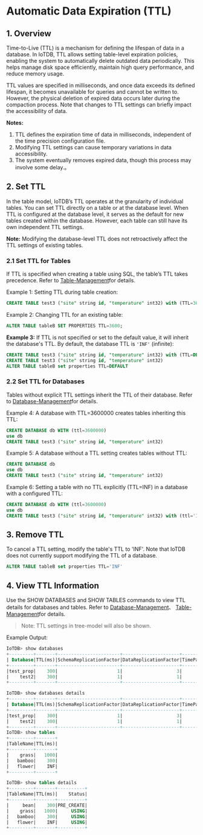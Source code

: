 <!--

    Licensed to the Apache Software Foundation (ASF) under one
    or more contributor license agreements.  See the NOTICE file
    distributed with this work for additional information
    regarding copyright ownership.  The ASF licenses this file
    to you under the Apache License, Version 2.0 (the
    "License"); you may not use this file except in compliance
    with the License.  You may obtain a copy of the License at
    
        http://www.apache.org/licenses/LICENSE-2.0
    
    Unless required by applicable law or agreed to in writing,
    software distributed under the License is distributed on an
    "AS IS" BASIS, WITHOUT WARRANTIES OR CONDITIONS OF ANY
    KIND, either express or implied.  See the License for the
    specific language governing permissions and limitations
    under the License.

-->

# Automatic Data Expiration (TTL)

## 1. Overview

Time-to-Live (TTL) is a mechanism for defining the lifespan of data in a database. In IoTDB, TTL allows setting table-level expiration policies, enabling the system to automatically delete outdated data periodically. This helps manage disk space efficiently, maintain high query performance, and reduce memory usage.

TTL values are specified in milliseconds, and once data exceeds its defined lifespan, it becomes unavailable for queries and cannot be written to. However, the physical deletion of expired data occurs later during the compaction process. Note that changes to TTL settings can briefly impact the accessibility of data.

**Notes:**

1. TTL defines the expiration time of data in milliseconds, independent of the time precision configuration file.
2. Modifying TTL settings can cause temporary variations in data accessibility.
3. The system eventually removes expired data, though this process may involve some delay.。

## 2. Set TTL

In the table model, IoTDB’s TTL operates at the granularity of individual tables. You can set TTL directly on a table or at the database level. When TTL is configured at the database level, it serves as the default for new tables created within the database. However, each table can still have its own independent TTL settings.

**Note:** Modifying the database-level TTL does not retroactively affect the TTL settings of existing tables.

### 2.1 Set TTL for Tables

If TTL is specified when creating a table using SQL, the table’s TTL takes precedence. Refer to [Table-Management](../Basic-Concept/Table-Management.md)for details.

Example 1: Setting TTL during table creation:

```SQL
CREATE TABLE test3 ("site" string id, "temperature" int32) with (TTL=3600)
```

Example 2: Changing TTL for an existing table:

```SQL
ALTER TABLE tableB SET PROPERTIES TTL=3600;
```

**Example 3:** If TTL is not specified or set to the default value, it will inherit the database's TTL. By default, the database TTL is `'INF'` (infinite):

```SQL
CREATE TABLE test3 ("site" string id, "temperature" int32) with (TTL=DEFAULT)
CREATE TABLE test3 ("site" string id, "temperature" int32)
ALTER TABLE tableB set properties TTL=DEFAULT
```

### 2.2 Set TTL for Databases

Tables without explicit TTL settings inherit the TTL of their database. Refer to [Database-Management](../Basic-Concept/Database-Management.md)for details.

Example 4: A database with TTL=3600000 creates tables inheriting this TTL:

```SQL
CREATE DATABASE db WITH (ttl=3600000)
use db
CREATE TABLE test3 ("site" string id, "temperature" int32)
```

Example 5: A database without a TTL setting creates tables without TTL:

```SQL
CREATE DATABASE db
use db
CREATE TABLE test3 ("site" string id, "temperature" int32)
```

Example 6: Setting a table with no TTL explicitly (TTL=INF) in a database with a configured TTL:

```SQL
CREATE DATABASE db WITH (ttl=3600000)
use db
CREATE TABLE test3 ("site" string id, "temperature" int32) with (ttl='INF')
```

## 3. Remove TTL

To cancel a TTL setting, modify the table's TTL to 'INF'. Note that IoTDB does not currently support modifying the TTL of a database.

```SQL
ALTER TABLE tableB set properties TTL='INF'
```

## 4. View TTL Information

Use the SHOW DATABASES and SHOW TABLES commands to view TTL details for databases and tables. Refer to [Database-Management](../Basic-Concept/Database-Management.md)、 [Table-Management](../Basic-Concept/Table-Management.md)for details.

> Note: TTL settings in tree-model will also be shown.

Example Output:

```SQL
IoTDB> show databases
+---------+-------+-----------------------+---------------------+---------------------+
| Database|TTL(ms)|SchemaReplicationFactor|DataReplicationFactor|TimePartitionInterval|
+---------+-------+-----------------------+---------------------+---------------------+
|test_prop|    300|                      1|                    3|               100000|
|    test2|    300|                      1|                    1|            604800000|
+---------+-------+-----------------------+---------------------+---------------------+

IoTDB> show databases details
+---------+-------+-----------------------+---------------------+---------------------+-----+
| Database|TTL(ms)|SchemaReplicationFactor|DataReplicationFactor|TimePartitionInterval|Model|
+---------+-------+-----------------------+---------------------+---------------------+-----+
|test_prop|    300|                      1|                    3|               100000|TABLE|
|    test2|    300|                      1|                    1|            604800000| TREE|
+---------+-------+-----------------------+---------------------+---------------------+-----+
IoTDB> show tables
+---------+-------+
|TableName|TTL(ms)|
+---------+-------+
|    grass|   1000|
|   bamboo|    300|
|   flower|    INF|
+---------+-------+

IoTDB> show tables details
+---------+-------+----------+
|TableName|TTL(ms)|    Status|
+---------+-------+----------+
|     bean|    300|PRE_CREATE|
|    grass|   1000|     USING|
|   bamboo|    300|     USING|
|   flower|    INF|     USING|
+---------+-------+----------+
```